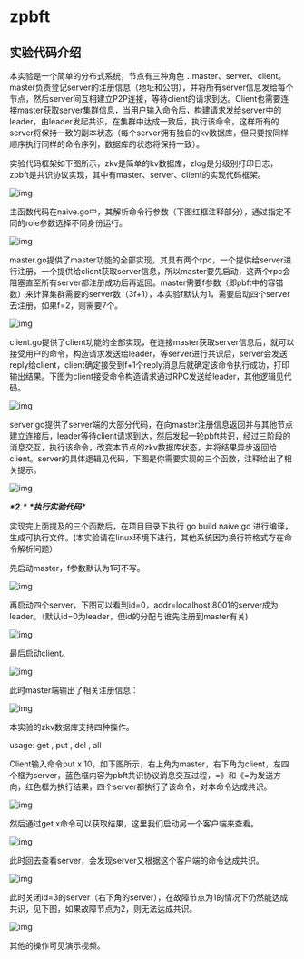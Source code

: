 # zpbft

## 实验代码介绍

本实验是一个简单的分布式系统，节点有三种角色：master、server、client。master负责登记server的注册信息（地址和公钥），并将所有server信息发给每个节点，然后server间互相建立P2P连接，等待client的请求到达。Client也需要连接master获取server集群信息，当用户输入命令后，构建请求发给server中的leader，由leader发起共识，在集群中达成一致后，执行该命令，这样所有的server将保持一致的副本状态（每个server拥有独自的kv数据库，但只要按同样顺序执行同样的命令序列，数据库的状态将保持一致）。

实验代码框架如下图所示，zkv是简单的kv数据库，zlog是分级别打印日志，zpbft是共识协议实现，其中有master、server、client的实现代码框架。

![img](https://raw.githubusercontent.com/zLimbo/image_bed/main/img/wps1.jpg) 

主函数代码在naive.go中，其解析命令行参数（下图红框注释部分），通过指定不同的role参数选择不同身份运行。

![img](https://raw.githubusercontent.com/zLimbo/image_bed/main/img/wps2.jpg) 

master.go提供了master功能的全部实现，其具有两个rpc，一个提供给server进行注册，一个提供给client获取server信息，所以master要先启动，这两个rpc会阻塞直至所有server都注册成功后再返回。master需要f参数（即pbft中的容错数）来计算集群需要的server数（3f+1），本实验f默认为1，需要启动四个server去注册，如果f=2，则需要7个。

![img](https://raw.githubusercontent.com/zLimbo/image_bed/main/img/wps3.jpg) 

client.go提供了client功能的全部实现，在连接master获取server信息后，就可以接受用户的命令，构造请求发送给leader，等server进行共识后，server会发送reply给client，client确定接受到f+1个reply消息后就确定该命令执行成功，打印输出结果。下图为client接受命令构造请求通过RPC发送给leader，其他逻辑见代码。

![img](https://raw.githubusercontent.com/zLimbo/image_bed/main/img/wps4.jpg) 

server.go提供了server端的大部分代码，在向master注册信息返回并与其他节点建立连接后，leader等待client请求到达，然后发起一轮pbft共识，经过三阶段的消息交互，执行该命令，改变本节点的zkv数据库状态，并将结果异步返回给client。server的具体逻辑见代码，下图是你需要实现的三个函数，注释给出了相关提示。

![img](https://raw.githubusercontent.com/zLimbo/image_bed/main/img/wps5.jpg) 

***\*2.\**** ***\*执行实验代码\****

实现完上面提及的三个函数后，在项目目录下执行 go build naive.go 进行编译，生成可执行文件。(本实验请在linux环境下进行，其他系统因为换行符格式存在命令解析问题）

先启动master，f参数默认为1可不写。

![img](https://raw.githubusercontent.com/zLimbo/image_bed/main/img/wps6.jpg) 

再启动四个server，下图可以看到id=0，addr=localhost:8001的server成为leader。（默认id=0为leader，但id的分配与谁先注册到master有关)

![img](https://raw.githubusercontent.com/zLimbo/image_bed/main/img/wps7.jpg) 

最后启动client。

![img](https://raw.githubusercontent.com/zLimbo/image_bed/main/img/wps8.jpg) 

此时master端输出了相关注册信息：

![img](https://raw.githubusercontent.com/zLimbo/image_bed/main/img/wps9.jpg) 

本实验的zkv数据库支持四种操作。

usage: get <key>, put <key> <val>, del <key>, all

Client输入命令put x 10，如下图所示，右上角为master，右下角为client，左四个框为server，蓝色框内容为pbft共识协议消息交互过程，=》和《=为发送方向，红色框为执行结果，四个server都执行了该命令，对本命令达成共识。

![img](https://raw.githubusercontent.com/zLimbo/image_bed/main/img/wps10.jpg) 

然后通过get x命令可以获取结果，这里我们启动另一个客户端来查看。

![img](https://raw.githubusercontent.com/zLimbo/image_bed/main/img/wps11.jpg) 

此时回去查看server，会发现server又根据这个客户端的命令达成共识。

![img](https://raw.githubusercontent.com/zLimbo/image_bed/main/img/wps12.jpg) 

此时关闭id=3的server（右下角的server），在故障节点为1的情况下仍然能达成共识，见下图，如果故障节点为2，则无法达成共识。

![img](https://raw.githubusercontent.com/zLimbo/image_bed/main/img/wps13.jpg) 

其他的操作可见演示视频。